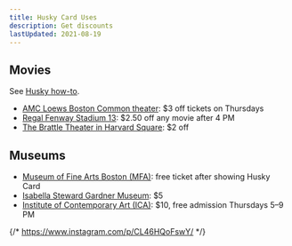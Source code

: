 ```yaml
---
title: Husky Card Uses
description: Get discounts
lastUpdated: 2021-08-19
---
```


## Movies

See [Husky how-to](https://news.northeastern.edu/2012/01/17/huskycard/).

- [AMC Loews Boston Common theater](https://www.amctheatres.com/movie-theatres/boston/amc-boston-common-19): $3 off tickets on Thursdays
- [Regal Fenway Stadium 13](https://www.regmovies.com/theatres/regal-fenway-rpx/1930#/buy-tickets-by-cinema?in-cinema=1930&at=2021-08-19&view-mode=list): $2.50 off any movie after 4 PM
- [The Brattle Theater in Harvard Square](https://www.harvardsquare.com/venue/brattle-theatre/): $2 off

## Museums

- [Museum of Fine Arts Boston (MFA)](https://mfa.org/tickets): free ticket after showing Husky Card
- [Isabella Steward Gardner Museum](https://www.gardnermuseum.org/visit/admissions): $5
- [Institute of Contemporary Art (ICA)](https://www.icaboston.org/page/university-membership): $10, free admission Thursdays 5–9 PM

{/* https://www.instagram.com/p/CL46HQoFswY/ */}